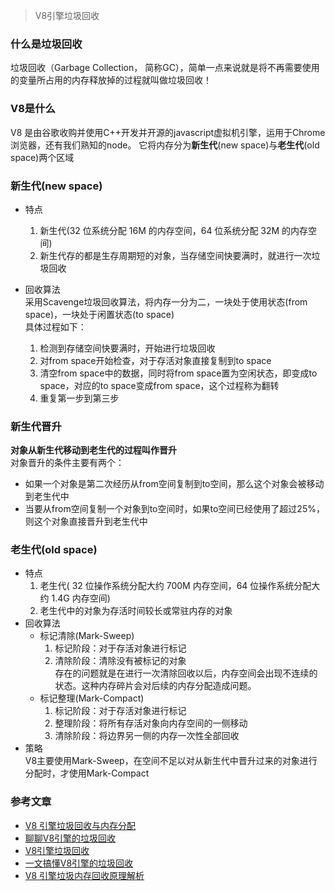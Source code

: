> V8引擎垃圾回收

### 什么是垃圾回收
垃圾回收（Garbage Collection， 简称GC），简单一点来说就是将不再需要使用的变量所占用的内存释放掉的过程就叫做垃圾回收！

### V8是什么
V8 是由谷歌收购并使用C++开发并开源的javascript虚拟机引擎，运用于Chrome浏览器，还有我们熟知的node。
它将内存分为**新生代**(new space)与**老生代**(old space)两个区域

### 新生代(new space)
- 特点
    1. 新生代(32 位系统分配 16M 的内存空间，64 位系统分配 32M 的内存空间)
    2. 新生代存的都是生存周期短的对象，当存储空间快要满时，就进行一次垃圾回收

- 回收算法<br>
采用Scavenge垃圾回收算法，将内存一分为二，一块处于使用状态(from space)，一块处于闲置状态(to space)<br>
具体过程如下：
    1. 检测到存储空间快要满时，开始进行垃圾回收
    2. 对from space开始检查，对于存活对象直接复制到to space
    3. 清空from space中的数据，同时将from space置为空闲状态，即变成to space，对应的to space变成from space，这个过程称为翻转
    4. 重复第一步到第三步

### 新生代晋升
**对象从新生代移动到老生代的过程叫作晋升**<br>
对象晋升的条件主要有两个：
- 如果一个对象是第二次经历从from空间复制到to空间，那么这个对象会被移动到老生代中
- 当要从from空间复制一个对象到to空间时，如果to空间已经使用了超过25%，则这个对象直接晋升到老生代中

### 老生代(old space)
- 特点
    1. 老生代( 32 位操作系统分配大约 700M 内存空间，64 位操作系统分配大约 1.4G 内存空间)
    2. 老生代中的对象为存活时间较长或常驻内存的对象
- 回收算法
    - 标记清除(Mark-Sweep)
        1. 标记阶段：对于存活对象进行标记
        2. 清除阶段：清除没有被标记的对象
    <br>存在的问题就是在进行一次清除回收以后，内存空间会出现不连续的状态。这种内存碎片会对后续的内存分配造成问题。
    - 标记整理(Mark-Compact)
        1. 标记阶段：对于存活对象进行标记
        2. 整理阶段：将所有存活对象向内存空间的一侧移动
        3. 清除阶段：将边界另一侧的内存一次性全部回收
- 策略<br>
V8主要使用Mark-Sweep，在空间不足以对从新生代中晋升过来的对象进行分配时，才使用Mark-Compact

### 参考文章
- [V8 引擎垃圾回收与内存分配](https://juejin.cn/post/6909239354418266119)
- [聊聊V8引擎的垃圾回收](https://juejin.cn/post/6844903591510016007)
- [V8引擎垃圾回收](https://juejin.cn/post/6844904146328535053#heading-0)
- [一文搞懂V8引擎的垃圾回收](https://www.cnblogs.com/tangshiwei/p/12026915.html)
- [V8 引擎垃圾内存回收原理解析](https://juejin.cn/post/6844903993420840967)